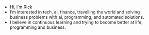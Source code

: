 -  Hi, I’m Rick
-  I’m interested in tech, ai, finance, travelling the world and solving business problems with ai, programming, and automated solutions.
-  I believe in continuous learning and trying to become better at life, programming and business.


<!---
rickscode/rickscode is a ✨ special ✨ repository because its `README.md` (this file) appears on your GitHub profile.
You can click the Preview link to take a look at your changes.
--->
